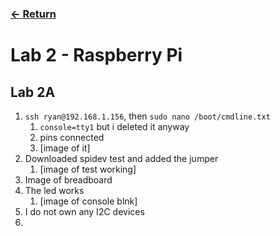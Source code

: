### [<- Return](../../)

# Lab 2 - Raspberry Pi

## Lab 2A

1. `ssh ryan@192.168.1.156`, then `sudo nano /boot/cmdline.txt`
   1. `console=tty1` but i deleted it anyway
   2. pins connected
   3. [image of it]
2. Downloaded spidev test and added the jumper
   1. [image of test working]
3. Image of breadboard
4. The led works
   1. [image of console blnk]
5. I do not own any I2C devices
6. 